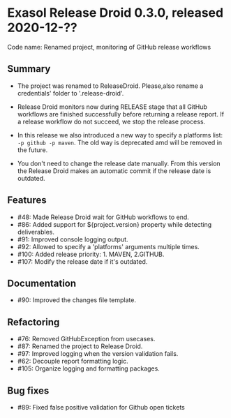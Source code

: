# Exasol Release Droid 0.3.0, released 2020-12-??

Code name: Renamed project, monitoring of GitHub release workflows

## Summary

- The project was renamed to ReleaseDroid. Please,also rename a credentials' folder to '.release-droid'.
- Release Droid monitors now during RELEASE stage that all GitHub workflows are finished successfully before returning a release report. If a release workflow do not succeed, we stop the release process.

- In this release we also introduced a new way to specify a platforms list: `-p github -p maven`. The old way is deprecated amd will be removed in the future.

- You don't need to change the release date manually. From this version the Release Droid makes an automatic commit if the release date is outdated.

## Features

* #48: Made Release Droid wait for GitHub workflows to end.
* #86: Added support for ${project.version} property while detecting deliverables.
* #91: Improved console logging output.
* #92: Allowed to specify a 'platforms' arguments multiple times.
* #100: Added release priority: 1. MAVEN, 2.GITHUB.
* #107: Modify the release date if it's outdated.

## Documentation

* #90: Improved the changes file template.

## Refactoring

* #76: Removed GitHubException from usecases.
* #87: Renamed the project to Release Droid.
* #97: Improved logging when the version validation fails.
* #62: Decouple report formatting logic.
* #105: Organize logging and formatting packages.

## Bug fixes

* #89: Fixed false positive validation for Github open tickets